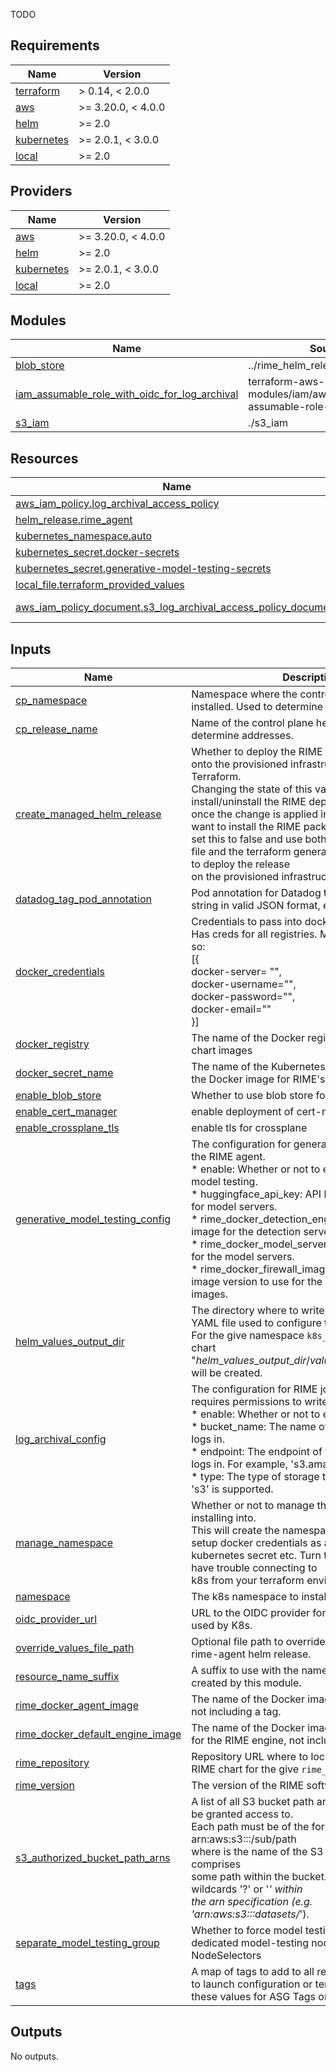 TODO
<!-- BEGIN_TF_DOCS -->
## Requirements

| Name | Version |
|------|---------|
| <a name="requirement_terraform"></a> [terraform](#requirement\_terraform) | > 0.14, < 2.0.0 |
| <a name="requirement_aws"></a> [aws](#requirement\_aws) | >= 3.20.0, < 4.0.0 |
| <a name="requirement_helm"></a> [helm](#requirement\_helm) | >= 2.0 |
| <a name="requirement_kubernetes"></a> [kubernetes](#requirement\_kubernetes) | >= 2.0.1, < 3.0.0 |
| <a name="requirement_local"></a> [local](#requirement\_local) | >= 2.0 |

## Providers

| Name | Version |
|------|---------|
| <a name="provider_aws"></a> [aws](#provider\_aws) | >= 3.20.0, < 4.0.0 |
| <a name="provider_helm"></a> [helm](#provider\_helm) | >= 2.0 |
| <a name="provider_kubernetes"></a> [kubernetes](#provider\_kubernetes) | >= 2.0.1, < 3.0.0 |
| <a name="provider_local"></a> [local](#provider\_local) | >= 2.0 |

## Modules

| Name | Source | Version |
|------|--------|---------|
| <a name="module_blob_store"></a> [blob\_store](#module\_blob\_store) | ../rime_helm_release/blob_store | n/a |
| <a name="module_iam_assumable_role_with_oidc_for_log_archival"></a> [iam\_assumable\_role\_with\_oidc\_for\_log\_archival](#module\_iam\_assumable\_role\_with\_oidc\_for\_log\_archival) | terraform-aws-modules/iam/aws//modules/iam-assumable-role-with-oidc | ~> 3.0 |
| <a name="module_s3_iam"></a> [s3\_iam](#module\_s3\_iam) | ./s3_iam | n/a |

## Resources

| Name | Type |
|------|------|
| [aws_iam_policy.log_archival_access_policy](https://registry.terraform.io/providers/hashicorp/aws/latest/docs/resources/iam_policy) | resource |
| [helm_release.rime_agent](https://registry.terraform.io/providers/hashicorp/helm/latest/docs/resources/release) | resource |
| [kubernetes_namespace.auto](https://registry.terraform.io/providers/hashicorp/kubernetes/latest/docs/resources/namespace) | resource |
| [kubernetes_secret.docker-secrets](https://registry.terraform.io/providers/hashicorp/kubernetes/latest/docs/resources/secret) | resource |
| [kubernetes_secret.generative-model-testing-secrets](https://registry.terraform.io/providers/hashicorp/kubernetes/latest/docs/resources/secret) | resource |
| [local_file.terraform_provided_values](https://registry.terraform.io/providers/hashicorp/local/latest/docs/resources/file) | resource |
| [aws_iam_policy_document.s3_log_archival_access_policy_document](https://registry.terraform.io/providers/hashicorp/aws/latest/docs/data-sources/iam_policy_document) | data source |

## Inputs

| Name | Description | Type | Default | Required |
|------|-------------|------|---------|:--------:|
| <a name="input_cp_namespace"></a> [cp\_namespace](#input\_cp\_namespace) | Namespace where the control plane helm chart is installed. Used to determine addresses. | `string` | `"default"` | no |
| <a name="input_cp_release_name"></a> [cp\_release\_name](#input\_cp\_release\_name) | Name of the control plane helm release to determine addresses. | `string` | `"rime"` | no |
| <a name="input_create_managed_helm_release"></a> [create\_managed\_helm\_release](#input\_create\_managed\_helm\_release) | Whether to deploy the RIME Agent Helm chart onto the provisioned infrastructure managed by Terraform.<br>  Changing the state of this variable will either install/uninstall the RIME deployment<br>  once the change is applied in Terraform. If you want to install the RIME package manually,<br>  set this to false and use both the custom values file and the terraform generated values YAML file to deploy the release<br>  on the provisioned infrastructure. | `bool` | `false` | no |
| <a name="input_datadog_tag_pod_annotation"></a> [datadog\_tag\_pod\_annotation](#input\_datadog\_tag\_pod\_annotation) | Pod annotation for Datadog tagging. Must be a string in valid JSON format, e.g. {"tag": "val"}. | `string` | `""` | no |
| <a name="input_docker_credentials"></a> [docker\_credentials](#input\_docker\_credentials) | Credentials to pass into docker image pull secrets. Has creds for all registries. Must be structured like so:<br>  [{<br>    docker-server= "",<br>    docker-username="",<br>    docker-password="",<br>    docker-email=""<br>  }] | `list(map(string))` | n/a | yes |
| <a name="input_docker_registry"></a> [docker\_registry](#input\_docker\_registry) | The name of the Docker registry that holds the chart images | `string` | `"docker.io"` | no |
| <a name="input_docker_secret_name"></a> [docker\_secret\_name](#input\_docker\_secret\_name) | The name of the Kubernetes secret used to pull the Docker image for RIME's backend services. | `string` | `"rimecreds"` | no |
| <a name="input_enable_blob_store"></a> [enable\_blob\_store](#input\_enable\_blob\_store) | Whether to use blob store for the agent. | `bool` | `false` | no |
| <a name="input_enable_cert_manager"></a> [enable\_cert\_manager](#input\_enable\_cert\_manager) | enable deployment of cert-manager | `bool` | `true` | no |
| <a name="input_enable_crossplane_tls"></a> [enable\_crossplane\_tls](#input\_enable\_crossplane\_tls) | enable tls for crossplane | `bool` | `true` | no |
| <a name="input_generative_model_testing_config"></a> [generative\_model\_testing\_config](#input\_generative\_model\_testing\_config) | The configuration for generative model testing for the RIME agent.<br>    * enable:                                 Whether or not to enable generative model testing.<br>    * huggingface\_api\_key:                    API key to HuggingFace for model servers.<br>    * rime\_docker\_detection\_engine\_image      Docker image for the detection server.<br>    * rime\_docker\_model\_server\_image          Docker image for the model servers.<br>    * rime\_docker\_firewall\_image\_version      Docker image version to use for the GAI model testing images. | <pre>object({<br>    enable                             = bool<br>    huggingface_api_key                = optional(string, "")<br>    rime_docker_detection_engine_image = optional(string, "robustintelligencehq/ri-firewall")<br>    rime_docker_model_server_image     = optional(string, "robustintelligencehq/firewall-model-server")<br>    rime_docker_firewall_image_version = optional(string, "latest")<br>  })</pre> | <pre>{<br>  "enable": false<br>}</pre> | no |
| <a name="input_helm_values_output_dir"></a> [helm\_values\_output\_dir](#input\_helm\_values\_output\_dir) | The directory where to write the generated values YAML file used to configure the Helm release.<br>  For the give namespace `k8s_namespace`, a Helm chart "$helm\_values\_output\_dir/values\_$namespace.yaml"<br>  will be created. | `string` | `""` | no |
| <a name="input_log_archival_config"></a> [log\_archival\_config](#input\_log\_archival\_config) | The configuration for RIME job log archival. This requires permissions to write to an s3 bucket.<br>    * enable:                 Whether or not to enable log archival.<br>    * bucket\_name:            The name of the bucket to store logs in.<br>    * endpoint:               The endpoint of the bucket to store logs in. For example, 's3.amazonaws.com'.<br>    * type:                   The type of storage to use. Currently, only 's3' is supported. | <pre>object({<br>    enable      = bool<br>    bucket_name = string<br>    endpoint    = string<br>    type        = string<br>  })</pre> | <pre>{<br>  "bucket_name": "",<br>  "enable": false,<br>  "endpoint": "s3.amazonaws.com",<br>  "type": "s3"<br>}</pre> | no |
| <a name="input_manage_namespace"></a> [manage\_namespace](#input\_manage\_namespace) | Whether or not to manage the namespace we are installing into.<br>  This will create the namespace(if applicable), setup docker credentials as a<br>  kubernetes secret etc. Turn this flag off if you have trouble connecting to<br>  k8s from your terraform environment. | `bool` | `true` | no |
| <a name="input_namespace"></a> [namespace](#input\_namespace) | The k8s namespace to install the rime-agent into | `string` | n/a | yes |
| <a name="input_oidc_provider_url"></a> [oidc\_provider\_url](#input\_oidc\_provider\_url) | URL to the OIDC provider for IAM assumable roles used by K8s. | `string` | n/a | yes |
| <a name="input_override_values_file_path"></a> [override\_values\_file\_path](#input\_override\_values\_file\_path) | Optional file path to override values file for the rime-agent helm release. | `string` | `""` | no |
| <a name="input_resource_name_suffix"></a> [resource\_name\_suffix](#input\_resource\_name\_suffix) | A suffix to use with the names of resources created by this module. | `string` | n/a | yes |
| <a name="input_rime_docker_agent_image"></a> [rime\_docker\_agent\_image](#input\_rime\_docker\_agent\_image) | The name of the Docker image for the RIME agent, not including a tag. | `string` | `"robustintelligencehq/rime-agent"` | no |
| <a name="input_rime_docker_default_engine_image"></a> [rime\_docker\_default\_engine\_image](#input\_rime\_docker\_default\_engine\_image) | The name of the Docker image used as the default for the RIME engine, not including a tag. | `string` | `"robustintelligencehq/rime-testing-engine-dev"` | no |
| <a name="input_rime_repository"></a> [rime\_repository](#input\_rime\_repository) | Repository URL where to locate the requested RIME chart for the give `rime_version`. | `string` | n/a | yes |
| <a name="input_rime_version"></a> [rime\_version](#input\_rime\_version) | The version of the RIME software to be installed. | `string` | n/a | yes |
| <a name="input_s3_authorized_bucket_path_arns"></a> [s3\_authorized\_bucket\_path\_arns](#input\_s3\_authorized\_bucket\_path\_arns) | A list of all S3 bucket path arns of which RIME will be granted access to.<br>  Each path must be of the form:<br>      arn:aws:s3:::<BUCKET>/sub/path<br>  where <BUCKET> is the name of the S3 bucket and `sub/path` comprises<br>  some path within the bucket. You can also use wildcards '?' or '*' within<br>  the arn specification (e.g. 'arn:aws:s3:::datasets/*'). | `list(string)` | n/a | yes |
| <a name="input_separate_model_testing_group"></a> [separate\_model\_testing\_group](#input\_separate\_model\_testing\_group) | Whether to force model testing jobs to run on dedicated model-testing nodes, using NodeSelectors | `bool` | `true` | no |
| <a name="input_tags"></a> [tags](#input\_tags) | A map of tags to add to all resources. Tags added to launch configuration or templates override these values for ASG Tags only. | `map(string)` | `{}` | no |

## Outputs

No outputs.
<!-- END_TF_DOCS -->

